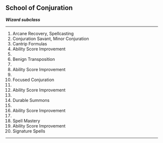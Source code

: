 ﻿## School of Conjuration

***Wizard subclass***

___
1. Arcane Recovery, Spellcasting
2. Conjuration Savant, Minor Conjuration
3. Cantrip Formulas
4. Ability Score Improvement
5.  
6. Benign Transposition
7.  
8. Ability Score Improvement
9.  
10. Focused Conjuration
11.  
12. Ability Score Improvement
13.  
14. Durable Summons
15.  
16. Ability Score Improvement
17.  
18. Spell Mastery
19. Ability Score Improvement
20. Signature Spells

---
